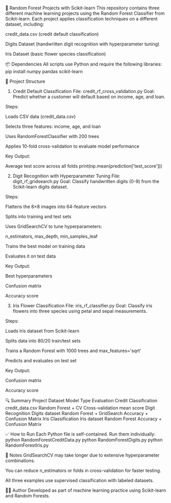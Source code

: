 🐍 Random Forest Projects with Scikit-learn
This repository contains three different machine learning projects using the Random Forest Classifier from Scikit-learn. Each project applies classification techniques on a different dataset, including:

credit_data.csv (credit default classification)

Digits Dataset (handwritten digit recognition with hyperparameter tuning)

Iris Dataset (basic flower species classification)

📦 Dependencies
All scripts use Python and require the following libraries:
pip install numpy pandas scikit-learn

📁 Project Structure
1. Credit Default Classification
File: credit_rf_cross_validation.py
Goal: Predict whether a customer will default based on income, age, and loan.

Steps:

Loads CSV data (credit_data.csv)

Selects three features: income, age, and loan

Uses RandomForestClassifier with 200 trees

Applies 10-fold cross-validation to evaluate model performance

Key Output:

Average test score across all folds
print(np.mean(prediction['test_score']))

2. Digit Recognition with Hyperparameter Tuning
File: digit_rf_gridsearch.py
Goal: Classify handwritten digits (0-9) from the Scikit-learn digits dataset.

Steps:

Flattens the 8×8 images into 64-feature vectors

Splits into training and test sets

Uses GridSearchCV to tune hyperparameters:

n_estimators, max_depth, min_samples_leaf

Trains the best model on training data

Evaluates it on test data

Key Output:

Best hyperparameters

Confusion matrix

Accuracy score

3. Iris Flower Classification
File: iris_rf_classifier.py
Goal: Classify iris flowers into three species using petal and sepal measurements.

Steps:

Loads Iris dataset from Scikit-learn

Splits data into 80/20 train/test sets

Trains a Random Forest with 1000 trees and max_features='sqrt'

Predicts and evaluates on test set

Key Output:

Confusion matrix

Accuracy score

🔍 Summary
Project	Dataset	Model Type	Evaluation
Credit Classification	credit_data.csv	Random Forest + CV	Cross-validation mean score
Digit Recognition	Digits dataset	Random Forest + GridSearch	Accuracy + Confusion Matrix
Iris Classification	Iris dataset	Random Forest	Accuracy + Confusion Matrix

✅ How to Run
Each Python file is self-contained. Run them individually:
python RandomForestCreditData.py
python RandomForestDigits.py
python RandomForestIris.py

📌 Notes
GridSearchCV may take longer due to extensive hyperparameter combinations.

You can reduce n_estimators or folds in cross-validation for faster testing.

All three examples use supervised classification with labeled datasets.

👨‍💻 Author
Developed as part of machine learning practice using Scikit-learn and Random Forests.
